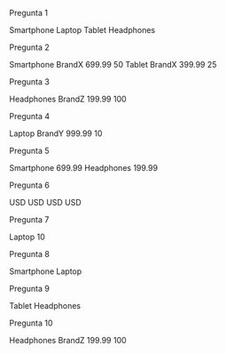 Pregunta 1

<names>
  <name>Smartphone</name>
  <name>Laptop</name>
  <name>Tablet</name>
  <name>Headphones</name>
</names>

Pregunta 2

<products>
  <item id="201">
    <name>Smartphone</name>
    <brand>BrandX</brand>
    <price currency="USD">699.99</price>
    <stock>50</stock>
  </item>
  <item id="203">
    <name>Tablet</name>
    <brand>BrandX</brand>
    <price currency="USD">399.99</price>
    <stock>25</stock>
  </item>
</products>

Pregunta 3

<item id="204">
  <name>Headphones</name>
  <brand>BrandZ</brand>
  <price currency="USD">199.99</price>
  <stock>100</stock>
</item>

Pregunta 4

<item id="202">
  <name>Laptop</name>
  <brand>BrandY</brand>
  <price currency="USD">999.99</price>
  <stock>10</stock>
</item>

Pregunta 5

<products>
  <item>
    <name>Smartphone</name>
    <price currency="USD">699.99</price>
  </item>
  <item>
    <name>Headphones</name>
    <price currency="USD">199.99</price>
  </item>
</products>

Pregunta 6

<currencies>
  <currency>USD</currency>
  <currency>USD</currency>
  <currency>USD</currency>
  <currency>USD</currency>
</currencies>

Pregunta 7

<item id="202">
  <name>Laptop</name>
  <stock>10</stock>
</item>

Pregunta 8

<names>
  <name>Smartphone</name>
  <name>Laptop</name>
</names>

Pregunta 9

<names>
  <name>Tablet</name>
  <name>Headphones</name>
</names>

Pregunta 10

<item id="204">
  <name>Headphones</name>
  <brand>BrandZ</brand>
  <price currency="USD">199.99</price>
  <stock>100</stock>
</item>
